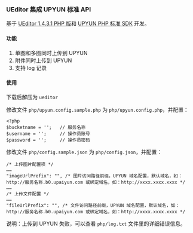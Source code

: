 ### UEditor 集成 UPYUN 标准 API

基于 [UEditor 1.4.3.1 PHP 版](http://ueditor.baidu.com)和 [UPYUN PHP 标准 SDK](https://github.com/upyun/php-sdk) 开发。

#### 功能

1. 单图和多图同时上传到 UPYUN
2. 附件同时上传到 UPYUN
3. 支持 log 记录

#### 使用

下载后解压为 `ueditor`

修改文件 `php/upyun.config.sample.php` 为 `php/upyun.config.php`，并配置：

```
<?php
$bucketname = '';   // 服务名称
$username = '';     // 操作员账号
$password = '';     // 操作员密码
```

修改文件 `php/config.sample.json` 为 `php/config.json`，并配置：

```
/* 上传图片配置项 */
……
"imageUrlPrefix": "", /* 图片访问路径前缀，UPYUN 域名配置，默认域名，如：http://服务名称.b0.upaiyun.com 或绑定域名，如：http://xxxx.xxxx.xxxx */
……
/* 上传文件配置 */
……
"fileUrlPrefix": "", /* 文件访问路径前缀，UPYUN 域名配置，默认域名，如：http://服务名称.b0.upaiyun.com 或绑定域名，如：http://xxxx.xxxx.xxxx */
```

说明：上传到 UPYUN 失败，可以查看 `php/log.txt` 文件里的详细错误信息。
